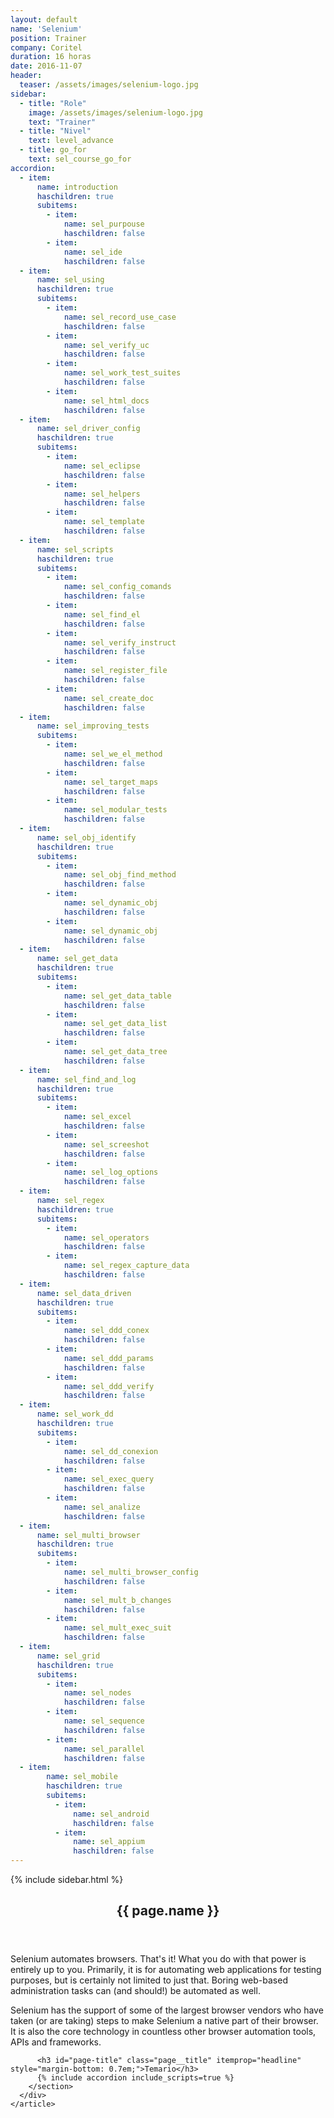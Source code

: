 ```yaml
---
layout: default
name: 'Selenium'
position: Trainer
company: Coritel
duration: 16 horas
date: 2016-11-07
header:
  teaser: /assets/images/selenium-logo.jpg
sidebar:
  - title: "Role"
    image: /assets/images/selenium-logo.jpg
    text: "Trainer"
  - title: "Nivel"
    text: level_advance
  - title: go_for
    text: sel_course_go_for
accordion:
  - item:
      name: introduction
      haschildren: true
      subitems:
        - item:
            name: sel_purpouse
            haschildren: false
        - item:
            name: sel_ide
            haschildren: false
  - item:
      name: sel_using
      haschildren: true
      subitems:
        - item:
            name: sel_record_use_case
            haschildren: false
        - item:
            name: sel_verify_uc
            haschildren: false
        - item:
            name: sel_work_test_suites
            haschildren: false
        - item:
            name: sel_html_docs
            haschildren: false
  - item:
      name: sel_driver_config
      haschildren: true
      subitems:
        - item:
            name: sel_eclipse
            haschildren: false
        - item:
            name: sel_helpers
            haschildren: false
        - item:
            name: sel_template
            haschildren: false
  - item:
      name: sel_scripts
      haschildren: true
      subitems:
        - item:
            name: sel_config_comands
            haschildren: false
        - item:
            name: sel_find_el
            haschildren: false
        - item:
            name: sel_verify_instruct
            haschildren: false
        - item:
            name: sel_register_file
            haschildren: false
        - item:
            name: sel_create_doc
            haschildren: false        
  - item:
      name: sel_improving_tests
      subitems:
        - item:
            name: sel_we_el_method
            haschildren: false
        - item:
            name: sel_target_maps
            haschildren: false
        - item:
            name: sel_modular_tests
            haschildren: false
  - item:
      name: sel_obj_identify
      haschildren: true
      subitems:
        - item:
            name: sel_obj_find_method
            haschildren: false
        - item:
            name: sel_dynamic_obj
            haschildren: false
        - item:
            name: sel_dynamic_obj
            haschildren: false
  - item:
      name: sel_get_data
      haschildren: true
      subitems:
        - item:
            name: sel_get_data_table
            haschildren: false
        - item:
            name: sel_get_data_list
            haschildren: false
        - item:
            name: sel_get_data_tree
            haschildren: false
  - item:
      name: sel_find_and_log
      haschildren: true
      subitems:
        - item:
            name: sel_excel
            haschildren: false
        - item:
            name: sel_screeshot
            haschildren: false
        - item:
            name: sel_log_options
            haschildren: false
  - item:
      name: sel_regex
      haschildren: true
      subitems:
        - item:
            name: sel_operators
            haschildren: false
        - item:
            name: sel_regex_capture_data
            haschildren: false
  - item:
      name: sel_data_driven
      haschildren: true
      subitems:
        - item:
            name: sel_ddd_conex
            haschildren: false
        - item:
            name: sel_ddd_params
            haschildren: false
        - item:
            name: sel_ddd_verify
            haschildren: false
  - item:
      name: sel_work_dd
      haschildren: true
      subitems:
        - item:
            name: sel_dd_conexion
            haschildren: false
        - item:
            name: sel_exec_query
            haschildren: false
        - item:
            name: sel_analize
            haschildren: false
  - item:
      name: sel_multi_browser
      haschildren: true
      subitems:
        - item:
            name: sel_multi_browser_config
            haschildren: false
        - item:
            name: sel_mult_b_changes
            haschildren: false
        - item:
            name: sel_mult_exec_suit
            haschildren: false
  - item:
      name: sel_grid
      haschildren: true
      subitems:
        - item:
            name: sel_nodes
            haschildren: false
        - item:
            name: sel_sequence
            haschildren: false
        - item:
            name: sel_parallel
            haschildren: false
  - item:
        name: sel_mobile
        haschildren: true
        subitems:
          - item:
              name: sel_android
              haschildren: false
          - item:
              name: sel_appium
              haschildren: false
---
```


<div id="main" role="main">
    {% include sidebar.html %}
    <article class="page" itemscope itemtype="https://schema.org/CreativeWork">
      <meta itemprop="headline" content="{{ page.name }}"/>
      <meta itemprop="description" content="{{ page.header.description }}"/>
      <div class="page__inner-wrap">
        <header>
          <h1 id="page-title" class="page__title" itemprop="headline">{{ page.name }}</h1>
        </header>
        <section class="page__content" itemprop="text">
          <p>Selenium automates browsers. That's it! What you do with that power is entirely up to you. Primarily, it is for automating web applications for testing purposes, but is certainly not limited to just that. Boring web-based administration tasks can (and should!) be automated as well.</p>
          <p>Selenium has the support of some of the largest browser vendors who have taken (or are taking) steps to make Selenium a native part of their browser. It is also the core technology in countless other browser automation tools, APIs and frameworks.</p>

          <h3 id="page-title" class="page__title" itemprop="headline" style="margin-bottom: 0.7em;">Temario</h3>     
          {% include accordion include_scripts=true %}
        </section>
      </div>
    </article>
</div>
